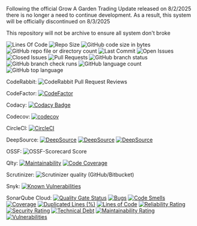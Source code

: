 Following the official Grow A Garden Trading Update released on 8/2/2025 there is no longer a need to continue development. As a result, this system will be officially discontinued on 8/3/2025

This repository will not be archive to ensure all system don't broke

![Lines Of Code](https://tokei.rs/b1/github/LCSOGthb/GAG-Trade-Sys)
![Repo Size](https://img.shields.io/github/repo-size/LCSOGthb/GAG-Trade-Sys)
![GitHub code size in bytes](https://img.shields.io/github/languages/code-size/LCSOGthb/GAG-Trade-Sys)
![GitHub repo file or directory count](https://img.shields.io/github/directory-file-count/LCSOGthb/GAG-Trade-Sys)
![Last Commit](https://img.shields.io/github/last-commit/LCSOGthb/GAG-Trade-Sys)
![Open Issues](https://img.shields.io/github/issues/LCSOGthb/GAG-Trade-Sys)
![Closed Issues](https://img.shields.io/github/issues-closed/LCSOGthb/GAG-Trade-Sys)
![Pull Requests](https://img.shields.io/github/issues-pr/LCSOGthb/GAG-Trade-Sys)
![GitHub branch status](https://img.shields.io/github/checks-status/LCSOGthb/GAG-Trade-Sys/main)
![GitHub branch check runs](https://img.shields.io/github/check-runs/LCSOGthb/GAG-Trade-Sys/main)
![GitHub language count](https://img.shields.io/github/languages/count/LCSOGthb/GAG-Trade-Sys)
![GitHub top language](https://img.shields.io/github/languages/top/LCSOGthb/GAG-Trade-Sys)

CodeRabbit:
![CodeRabbit Pull Request Reviews](https://img.shields.io/coderabbit/prs/github/LCSOGthb/GAG-Trade-Sys?utm_source=oss&utm_medium=github&utm_campaign=LCSOGthb%2FGAG-Trade-Sys&labelColor=171717&color=FF570A&link=https%3A%2F%2Fcoderabbit.ai&label=CodeRabbit+Reviews)

CodeFactor:
[![CodeFactor](https://www.codefactor.io/repository/github/lcsogthb/gag-trade-sys/badge)](https://www.codefactor.io/repository/github/lcsogthb/gag-trade-sys)

Codacy:
[![Codacy Badge](https://app.codacy.com/project/badge/Grade/2a6d55aa38174189b725fce7139f2003)](https://app.codacy.com/gh/LCSOGthb/GAG-Trade-Sys/dashboard?utm_source=gh&utm_medium=referral&utm_content=&utm_campaign=Badge_grade)

Codecov:
[![codecov](https://codecov.io/github/LCSOGthb/GAG-Trade-Sys/graph/badge.svg?token=t1v9D7ZHZV)](https://codecov.io/github/LCSOGthb/GAG-Trade-Sys)

CircleCI:
[![CircleCI](https://dl.circleci.com/status-badge/img/gh/LCSOGthb/GAG-Trade-Sys/tree/main.svg?style=svg)](https://dl.circleci.com/status-badge/redirect/gh/LCSOGthb/GAG-Trade-Sys/tree/main)

DeepSource:
[![DeepSource](https://app.deepsource.com/gh/LCSOGthb/GAG-Trade-Sys.svg/?label=code+coverage&show_trend=true&token=FCzKwJkJlnNsdlo2nkxMwSXO)](https://app.deepsource.com/gh/LCSOGthb/GAG-Trade-Sys/)
[![DeepSource](https://app.deepsource.com/gh/LCSOGthb/GAG-Trade-Sys.svg/?label=active+issues&show_trend=true&token=FCzKwJkJlnNsdlo2nkxMwSXO)](https://app.deepsource.com/gh/LCSOGthb/GAG-Trade-Sys/)
[![DeepSource](https://app.deepsource.com/gh/LCSOGthb/GAG-Trade-Sys.svg/?label=resolved+issues&show_trend=true&token=FCzKwJkJlnNsdlo2nkxMwSXO)](https://app.deepsource.com/gh/LCSOGthb/GAG-Trade-Sys/)

OSSF:
![OSSF-Scorecard Score](https://img.shields.io/ossf-scorecard/github.com/LCSOGthb/GAG-Trade-Sys)

Qlty:
[![Maintainability](https://qlty.sh/gh/LCSOGthb/projects/GAG-Trade-Sys/maintainability.svg)](https://qlty.sh/gh/LCSOGthb/projects/GAG-Trade-Sys)
[![Code Coverage](https://qlty.sh/gh/LCSOGthb/projects/GAG-Trade-Sys/coverage.svg)](https://qlty.sh/gh/LCSOGthb/projects/GAG-Trade-Sys)

Scrutinizer:
![Scrutinizer quality (GitHub/Bitbucket)](https://img.shields.io/scrutinizer/quality/g/LCSOGthb/GAG-Trade-Sys)

Snyk:
[![Known Vulnerabilities](https://snyk.io/test/github/LCSOGthb/GAG-Trade-Sys/badge.svg)](https://snyk.io/test/github/LCSOGthb/GAG-Trade-Sys)

SonarQube Cloud:
[![Quality Gate Status](https://sonarcloud.io/api/project_badges/measure?project=LCSOGthb_GAG-Trade-Sys&metric=alert_status)](https://sonarcloud.io/summary/new_code?id=LCSOGthb_GAG-Trade-Sys)
[![Bugs](https://sonarcloud.io/api/project_badges/measure?project=LCSOGthb_GAG-Trade-Sys&metric=bugs)](https://sonarcloud.io/summary/new_code?id=LCSOGthb_GAG-Trade-Sys)
[![Code Smells](https://sonarcloud.io/api/project_badges/measure?project=LCSOGthb_GAG-Trade-Sys&metric=code_smells)](https://sonarcloud.io/summary/new_code?id=LCSOGthb_GAG-Trade-Sys)
[![Coverage](https://sonarcloud.io/api/project_badges/measure?project=LCSOGthb_GAG-Trade-Sys&metric=coverage)](https://sonarcloud.io/summary/new_code?id=LCSOGthb_GAG-Trade-Sys)
[![Duplicated Lines (%)](https://sonarcloud.io/api/project_badges/measure?project=LCSOGthb_GAG-Trade-Sys&metric=duplicated_lines_density)](https://sonarcloud.io/summary/new_code?id=LCSOGthb_GAG-Trade-Sys)
[![Lines of Code](https://sonarcloud.io/api/project_badges/measure?project=LCSOGthb_GAG-Trade-Sys&metric=ncloc)](https://sonarcloud.io/summary/new_code?id=LCSOGthb_GAG-Trade-Sys)
[![Reliability Rating](https://sonarcloud.io/api/project_badges/measure?project=LCSOGthb_GAG-Trade-Sys&metric=reliability_rating)](https://sonarcloud.io/summary/new_code?id=LCSOGthb_GAG-Trade-Sys)
[![Security Rating](https://sonarcloud.io/api/project_badges/measure?project=LCSOGthb_GAG-Trade-Sys&metric=security_rating)](https://sonarcloud.io/summary/new_code?id=LCSOGthb_GAG-Trade-Sys)
[![Technical Debt](https://sonarcloud.io/api/project_badges/measure?project=LCSOGthb_GAG-Trade-Sys&metric=sqale_index)](https://sonarcloud.io/summary/new_code?id=LCSOGthb_GAG-Trade-Sys)
[![Maintainability Rating](https://sonarcloud.io/api/project_badges/measure?project=LCSOGthb_GAG-Trade-Sys&metric=sqale_rating)](https://sonarcloud.io/summary/new_code?id=LCSOGthb_GAG-Trade-Sys)
[![Vulnerabilities](https://sonarcloud.io/api/project_badges/measure?project=LCSOGthb_GAG-Trade-Sys&metric=vulnerabilities)](https://sonarcloud.io/summary/new_code?id=LCSOGthb_GAG-Trade-Sys)
